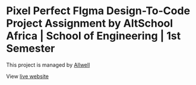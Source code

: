 # Pixel Perfect FIgma Design-To-Code Project Assignment by AltSchool Africa | School of Engineering | 1st Semester

This project is managed by [Allwell](https://github.com/allwelldotdev/) 

View [live website](https://allwell-altschool-frontend-sem1-wp-pusher-checkout.vercel.app/)